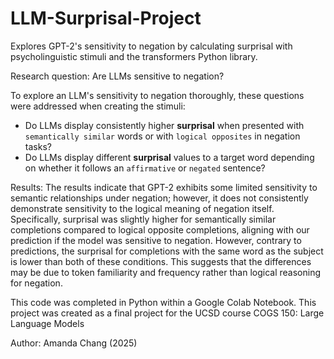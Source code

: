 # LLM-Surprisal-Project
Explores GPT-2's sensitivity to negation by calculating surprisal with psycholinguistic stimuli and the transformers Python library.

Research question: Are LLMs sensitive to negation?

To explore an LLM's sensitivity to negation thoroughly, these questions were addressed when creating the stimuli:

- Do LLMs display consistently higher **surprisal** when presented with `semantically similar` words or with `logical opposites` in negation tasks?
- Do LLMs display different **surprisal** values to a target word depending on whether it follows an `affirmative` or `negated` sentence?


Results: 
The results indicate that GPT-2 exhibits some limited sensitivity to semantic relationships under negation; however, it does not consistently demonstrate sensitivity to the logical meaning of negation itself. Specifically, surprisal was slightly higher for semantically similar completions compared to logical opposite completions, aligning with our prediction if the model was sensitive to negation. However, contrary to predictions, the surprisal for completions with the same word as the subject is lower than both of these conditions. This suggests that the differences may be due to token familiarity and frequency rather than logical reasoning for negation.

This code was completed in Python within a Google Colab Notebook. This project was created as a final project for the UCSD course COGS 150: Large Language Models

Author: Amanda Chang (2025)
